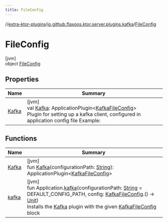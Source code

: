 ```yaml
---
title: FileConfig
---
```


//[extra-ktor-plugins](../../../index.md)/[io.github.flaxoos.ktor.server.plugins.kafka](../index.md)/[FileConfig](index.md)

# FileConfig

[jvm]\
object [FileConfig](index.md)

## Properties

| Name               | Summary                                                                                                                                                                                             |
|--------------------|-----------------------------------------------------------------------------------------------------------------------------------------------------------------------------------------------------|
| [Kafka](-kafka.md) | [jvm]<br>val [Kafka](-kafka.md): ApplicationPlugin&lt;[KafkaFileConfig](../-kafka-file-config/index.md)&gt;<br>Plugin for setting up a kafka client, configured in application config file Example: |

## Functions

| Name               | Summary                                                                                                                                                                                                                                                                                                                                                                                                                             |
|--------------------|-------------------------------------------------------------------------------------------------------------------------------------------------------------------------------------------------------------------------------------------------------------------------------------------------------------------------------------------------------------------------------------------------------------------------------------|
| [Kafka](-kafka.md) | [jvm]<br>fun [Kafka](-kafka.md)(configurationPath: [String](https://kotlinlang.org/api/latest/jvm/stdlib/kotlin/-string/index.md)): ApplicationPlugin&lt;[KafkaFileConfig](../-kafka-file-config/index.md)&gt;                                                                                                                                                                                                                      |
| [kafka](kafka.md)  | [jvm]<br>fun Application.[kafka](kafka.md)(configurationPath: [String](https://kotlinlang.org/api/latest/jvm/stdlib/kotlin/-string/index.md) = DEFAULT_CONFIG_PATH, config: [KafkaFileConfig](../-kafka-file-config/index.md).() -&gt; [Unit](https://kotlinlang.org/api/latest/jvm/stdlib/kotlin/-unit/index.md))<br>Installs the [Kafka](-kafka.md) plugin with the given [KafkaFileConfig](../-kafka-file-config/index.md) block |

